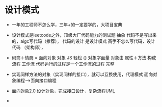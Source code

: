 # 设计模式

- 一年的工程师不怎么学，三年+的一定要学的，大项目宝典
- 设计模式是leetcode之外，顶级大厂代码能力的测试题
    抽象  代码不是写出来的，aigc写代码（推荐）， 代码的设计
    是设计模式 
    高手不怎么写代码，设计代码 （架构师），

- 码商＋情商 =  面向对象
    对象 JS 轻松 {} 对象字面量
    对象由 属性＋方法 构成
    流程 工作流 代码运行的过程是一个工作流的过程 完整

- 实现同样方法的对象（实现同样的接口），就可以互换使用，代理模式
    面向对象编程-->面向接口编程
- 面向对象2.0 设计对象，完成接口设计，复杂流程UML

- 
